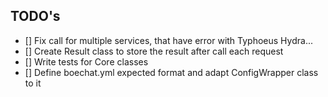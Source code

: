 ## TODO's

+ [] Fix call for multiple services, that have error with Typhoeus Hydra...
+ [] Create Result class to store the result after call each request
+ [] Write tests for Core classes
+ [] Define boechat.yml expected format and adapt ConfigWrapper class to it
